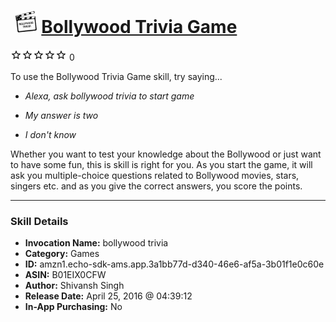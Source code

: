 # &nbsp;<img src="skill_icon" alt="Bollywood Trivia Game icon" width="36"> [Bollywood Trivia Game](http://alexa.amazon.com/#skills/amzn1.echo-sdk-ams.app.3a1bb77d-d340-46e6-af5a-3b01f1e0c60e)
![0 stars](../../images/ic_star_border_black_18dp_1x.png)![0 stars](../../images/ic_star_border_black_18dp_1x.png)![0 stars](../../images/ic_star_border_black_18dp_1x.png)![0 stars](../../images/ic_star_border_black_18dp_1x.png)![0 stars](../../images/ic_star_border_black_18dp_1x.png) 0

To use the Bollywood Trivia Game skill, try saying...

* *Alexa, ask bollywood trivia to start game*

* *My answer is two*

* *I don't know*

Whether you want to test your knowledge about the Bollywood or just want to have some fun, this is skill is right for you. 
As you start the game, it will ask you multiple-choice questions related to Bollywood movies, stars, singers etc. and as you give the correct answers, you score the points.

***

### Skill Details

* **Invocation Name:** bollywood trivia
* **Category:** Games
* **ID:** amzn1.echo-sdk-ams.app.3a1bb77d-d340-46e6-af5a-3b01f1e0c60e
* **ASIN:** B01EIX0CFW
* **Author:** Shivansh Singh
* **Release Date:** April 25, 2016 @ 04:39:12
* **In-App Purchasing:** No
